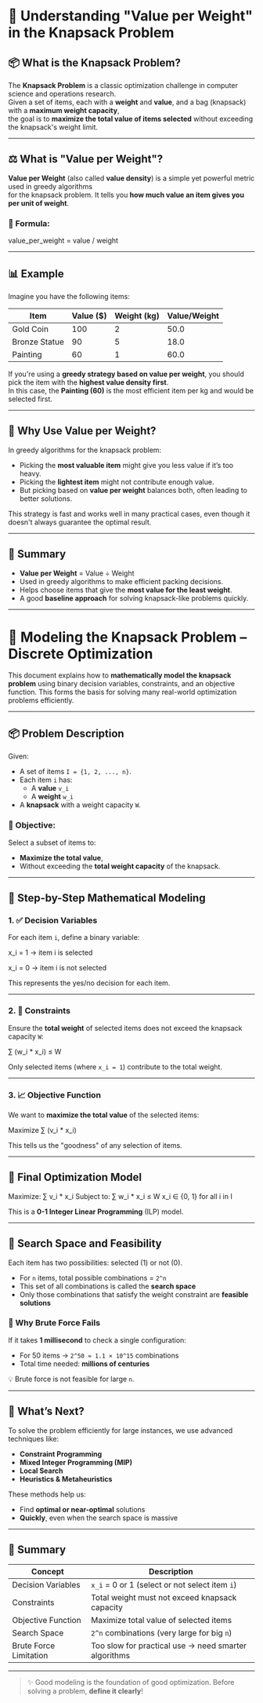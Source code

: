 # 🧠 Understanding "Value per Weight" in the Knapsack Problem

## 📦 What is the Knapsack Problem?

The **Knapsack Problem** is a classic optimization challenge in computer science and operations research.  
Given a set of items, each with a **weight** and **value**, and a bag (knapsack) with a **maximum weight capacity**,  
the goal is to **maximize the total value of items selected** without exceeding the knapsack's weight limit.


---

## ⚖️ What is "Value per Weight"?

**Value per Weight** (also called **value density**) is a simple yet powerful metric used in greedy algorithms  
for the knapsack problem. It tells you **how much value an item gives you per unit of weight**.

### 🧮 Formula:

value_per_weight = value / weight



---

## 📊 Example

Imagine you have the following items:

| Item           | Value ($) | Weight (kg) | Value/Weight |
|----------------|-----------|-------------|---------------|
| Gold Coin      | 100       | 2           | 50.0          |
| Bronze Statue  | 90        | 5           | 18.0          |
| Painting       | 60        | 1           | 60.0          |

If you're using a **greedy strategy based on value per weight**, you should pick the item with the **highest value density first**.  
In this case, the **Painting (60)** is the most efficient item per kg and would be selected first.

---

## 🤖 Why Use Value per Weight?

In greedy algorithms for the knapsack problem:

- Picking the **most valuable item** might give you less value if it’s too heavy.
- Picking the **lightest item** might not contribute enough value.
- But picking based on **value per weight** balances both, often leading to better solutions.

This strategy is fast and works well in many practical cases, even though it doesn't always guarantee the optimal result.

---

## 🚀 Summary

- **Value per Weight** = Value ÷ Weight
- Used in greedy algorithms to make efficient packing decisions.
- Helps choose items that give the **most value for the least weight**.
- A good **baseline approach** for solving knapsack-like problems quickly.

---

# 🎒 Modeling the Knapsack Problem – Discrete Optimization

This document explains how to **mathematically model the knapsack problem** using binary decision variables, constraints, and an objective function. This forms the basis for solving many real-world optimization problems efficiently.

---

## 📦 Problem Description

Given:
- A set of items `I = {1, 2, ..., n}`.
- Each item `i` has:
  - A **value** `v_i`
  - A **weight** `w_i`
- A **knapsack** with a weight capacity `W`.

### 🎯 Objective:
Select a subset of items to:
- **Maximize the total value**,
- Without exceeding the **total weight capacity** of the knapsack.

---

## 🔧 Step-by-Step Mathematical Modeling

### 1. ✅ Decision Variables

For each item `i`, define a binary variable:


x_i = 1 → item i is selected

x_i = 0 → item i is not selected


This represents the yes/no decision for each item.

---

### 2. 📏 Constraints

Ensure the **total weight** of selected items does not exceed the knapsack capacity `W`:

∑ (w_i * x_i) ≤ W


Only selected items (where `x_i = 1`) contribute to the total weight.

---

### 3. 📈 Objective Function

We want to **maximize the total value** of the selected items:


Maximize ∑ (v_i * x_i)



This tells us the "goodness" of any selection of items.

---

## 🧮 Final Optimization Model


Maximize: ∑ v_i * x_i
Subject to: ∑ w_i * x_i ≤ W
x_i ∈ {0, 1} for all i in I



This is a **0-1 Integer Linear Programming** (ILP) model.

---

## 🌌 Search Space and Feasibility

Each item has two possibilities: selected (1) or not (0).

- For `n` items, total possible combinations = `2^n`
- This set of all combinations is called the **search space**
- Only those combinations that satisfy the weight constraint are **feasible solutions**

### 🚫 Why Brute Force Fails

If it takes **1 millisecond** to check a single configuration:

- For 50 items → `2^50 ≈ 1.1 × 10^15` combinations
- Total time needed: **millions of centuries**

💡 Brute force is not feasible for large `n`.

---

## 🚀 What’s Next?

To solve the problem efficiently for large instances, we use advanced techniques like:

- **Constraint Programming**
- **Mixed Integer Programming (MIP)**
- **Local Search**
- **Heuristics & Metaheuristics**

These methods help us:
- Find **optimal or near-optimal** solutions
- **Quickly**, even when the search space is massive

---

## 🧠 Summary

| Concept               | Description                                                  |
|-----------------------|--------------------------------------------------------------|
| Decision Variables    | `x_i` = 0 or 1 (select or not select item `i`)              |
| Constraints           | Total weight must not exceed knapsack capacity              |
| Objective Function    | Maximize total value of selected items                      |
| Search Space          | `2^n` combinations (very large for big `n`)                 |
| Brute Force Limitation| Too slow for practical use → need smarter algorithms        |

---

> ✨ Good modeling is the foundation of good optimization. Before solving a problem, **define it clearly**!

